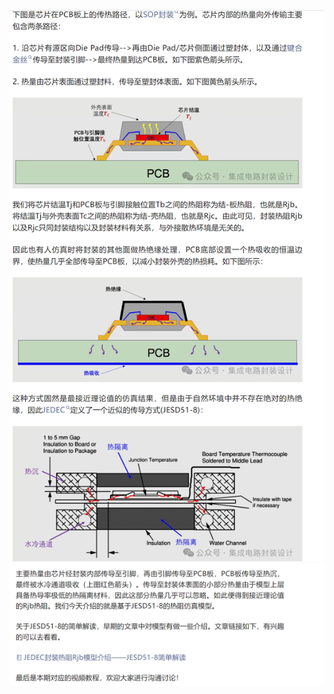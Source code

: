 ![](https://raw.githubusercontent.com/LeroyK111/pictureBed/master/20250620232122.png)
![](https://raw.githubusercontent.com/LeroyK111/pictureBed/master/20250620232141.png)


